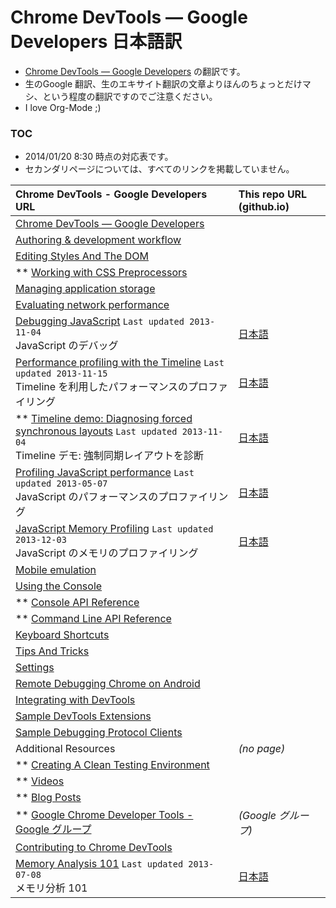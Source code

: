 Chrome DevTools — Google Developers 日本語訳
==========================================

- [Chrome DevTools — Google Developers](https://developers.google.com/chrome-developer-tools/) の翻訳です。
- 生のGoogle 翻訳、生のエキサイト翻訳の文章よりほんのちょっとだけマシ、という程度の翻訳ですのでご注意ください。
- I love Org-Mode ;)


### TOC

- 2014/01/20 8:30 時点の対応表です。
- セカンダリページについては、すべてのリンクを掲載していません。


| Chrome DevTools - Google Developers URL | This repo URL (github.io) |
| :-------------- | :------------- |
| [Chrome DevTools — Google Developers](https://developers.google.com/chrome-developer-tools/) | |
| [Authoring & development workflow](https://developers.google.com/chrome-developer-tools/docs/authoring-development-workflow) | |
| [Editing Styles And The DOM](https://developers.google.com/chrome-developer-tools/docs/dom-and-styles) | |
| ** [Working with CSS Preprocessors](https://developers.google.com/chrome-developer-tools/docs/css-preprocessors) <br /> | |
| [Managing application storage](https://developers.google.com/chrome-developer-tools/docs/resource-panel) | |
| [Evaluating network performance](https://developers.google.com/chrome-developer-tools/docs/network) | |
| [Debugging JavaScript](https://developers.google.com/chrome-developer-tools/docs/javascript-debugging) `Last updated 2013-11-04` <br /> JavaScript のデバッグ | [日本語](http://mahoutsukai.github.io/chrome-devtools-google-developers-japanese/knowledge/Chrome_DevTools_Google_Developers/05_Debugging_JavaScript.html) |
| [Performance profiling with the Timeline](https://developers.google.com/chrome-developer-tools/docs/timeline) `Last updated 2013-11-15` <br /> Timeline を利用したパフォーマンスのプロファイリング | [日本語](http://mahoutsukai.github.io/chrome-devtools-google-developers-japanese/knowledge/Chrome_DevTools_Google_Developers/06_00_Performance_profiling_with_the_Timeline.html) |
| ** [Timeline demo: Diagnosing forced synchronous layouts](https://developers.google.com/chrome-developer-tools/docs/demos/too-much-layout/) `Last updated 2013-11-04` <br /> Timeline デモ: 強制同期レイアウトを診断 | [日本語](http://mahoutsukai.github.io/chrome-devtools-google-developers-japanese/knowledge/Chrome_DevTools_Google_Developers/06_01_Timeline_demo_Diagnosing_forced_synchronous_layouts.html) |
| [Profiling JavaScript performance](https://developers.google.com/chrome-developer-tools/docs/cpu-profiling) `Last updated 2013-05-07` <br /> JavaScript のパフォーマンスのプロファイリング | [日本語](http://mahoutsukai.github.io/chrome-devtools-google-developers-japanese/knowledge/Chrome_DevTools_Google_Developers/07_Profiling_JavaScript_performance.html) |
| [JavaScript Memory Profiling](https://developers.google.com/chrome-developer-tools/docs/javascript-memory-profiling) `Last updated 2013-12-03` <br /> JavaScript のメモリのプロファイリング | [日本語](http://mahoutsukai.github.io/chrome-devtools-google-developers-japanese/knowledge/Chrome_DevTools_Google_Developers/08_JavaScript_Memory_Profiling.html) |
| [Mobile emulation](https://developers.google.com/chrome-developer-tools/docs/mobile-emulation) | |
| [Using the Console](https://developers.google.com/chrome-developer-tools/docs/console) | |
| ** [Console API Reference](https://developers.google.com/chrome-developer-tools/docs/console-api) | |
| ** [Command Line API Reference](https://developers.google.com/chrome-developer-tools/docs/commandline-api) | |
| [Keyboard Shortcuts](https://developers.google.com/chrome-developer-tools/docs/shortcuts) | |
| [Tips And Tricks](https://developers.google.com/chrome-developer-tools/docs/tips-and-tricks) | |
| [Settings](https://developers.google.com/chrome-developer-tools/docs/settings) | |
| [Remote Debugging Chrome on Android](https://developers.google.com/chrome-developer-tools/docs/remote-debugging) | |
| [Integrating with DevTools](https://developers.google.com/chrome-developer-tools/docs/integrating) | |
| [Sample DevTools Extensions](https://developers.google.com/chrome-developer-tools/docs/sample-extensions) | |
| [Sample Debugging Protocol Clients](https://developers.google.com/chrome-developer-tools/docs/debugging-clients) | |
| Additional Resources | *(no page)* |
| ** [Creating A Clean Testing Environment](https://developers.google.com/chrome-developer-tools/docs/clean-testing-environment) | |
| ** [Videos](https://developers.google.com/chrome-developer-tools/docs/videos) | |
| ** [Blog Posts](https://developers.google.com/chrome-developer-tools/docs/blog-posts) | |
| ** [Google Chrome Developer Tools - Google グループ](https://groups.google.com/forum/?fromgroups#!forum/google-chrome-developer-tools) | *(Google グループ)* |
| [Contributing to Chrome DevTools](https://developers.google.com/chrome-developer-tools/docs/contributing) | |
| [Memory Analysis 101](https://developers.google.com/chrome-developer-tools/docs/memory-analysis-101) `Last updated 2013-07-08` <br /> メモリ分析 101 | [日本語](http://mahoutsukai.github.io/chrome-devtools-google-developers-japanese/knowledge/Chrome_DevTools_Google_Developers/18_Memory_Analysis_101.html) |

